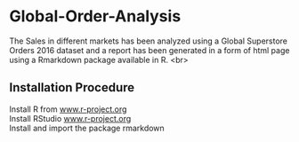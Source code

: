 # Global-Order-Analysis <br/>

The Sales in different markets has been analyzed using a Global Superstore Orders 2016 dataset and a report has been generated in a form of html page using a Rmarkdown package available in R. <br\>

## Installation Procedure <br/>
Install R from www.r-project.org <br/>
Install RStudio www.r-project.org <br/>
Install and import the package rmarkdown <br/>


